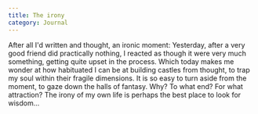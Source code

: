 ```yaml
---
title: The irony
category: Journal
---
```


After all I'd written and thought, an ironic moment: Yesterday, after a
very good friend did practically nothing, I reacted as though it were
very much something, getting quite upset in the process.  Which today
makes me wonder at how habituated I can be at building castles from
thought, to trap my soul within their fragile dimensions.  It is so easy
to turn aside from the moment, to gaze down the halls of fantasy.  Why?
To what end?  For what attraction?  The irony of my own life is perhaps
the best place to look for wisdom...


